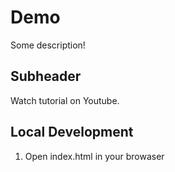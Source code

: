 # Demo

Some description!


## Subheader

Watch tutorial on Youtube.

## Local Development

1. Open index.html in your browaser
